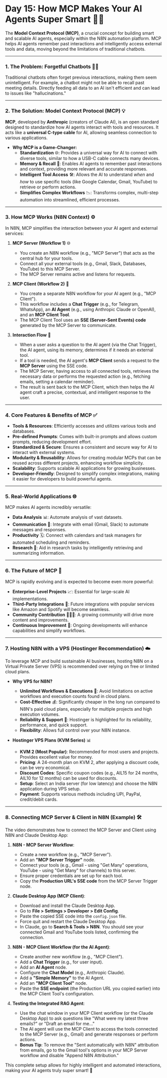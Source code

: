 # **Day 15: How MCP Makes Your AI Agents Super Smart** 🧠✨

The **Model Context Protocol (MCP)**, a crucial concept for building smart and scalable AI agents, especially within the N8N automation platform. MCP helps AI agents remember past interactions and intelligently access external tools and data, moving beyond the limitations of traditional chatbots.

---

### **1. The Problem: Forgetful Chatbots** 🤷‍♀️

Traditional chatbots often forget previous interactions, making them seem unintelligent. For example, a chatbot might not be able to recall past meeting details. Directly feeding all data to an AI isn't efficient and can lead to issues like "hallucinations."

---

### **2. The Solution: Model Context Protocol (MCP)** 💡

**MCP**, developed by **Anthropic** (creators of Claude AI), is an open standard designed to standardize how AI agents interact with tools and resources. It acts like a **universal C-type cable** for AI, allowing seamless connection to various applications.

- **Why MCP is a Game-Changer:**
  - **Standardization** 🌐: Provides a universal way for AI to connect with diverse tools, similar to how a USB-C cable connects many devices.
  - **Memory & Recall** 🧠: Enables AI agents to remember past interactions and context, providing more relevant and accurate responses.
  - **Intelligent Tool Access** 🛠️: Allows the AI to understand _when_ and _how_ to use specific tools (like Google Calendar, Gmail, YouTube) to retrieve or perform actions.
  - **Simplifies Complex Workflows** 📉: Transforms complex, multi-step automation into streamlined, efficient processes.

---

### **3. How MCP Works (N8N Context)** ⚙️

In N8N, MCP simplifies the interaction between your AI agent and external services:

1.  **MCP Server (Workflow 1)** 🌐

    - You create an N8N workflow (e.g., "MCP Server") that acts as the central hub for your tools.
    - Connect all your external tools (e.g., Gmail, Slack, Databases, YouTube) to this MCP Server.
    - The MCP Server remains active and listens for requests.

2.  **MCP Client (Workflow 2)** 🤖

    - You create a separate N8N workflow for your AI agent (e.g., "MCP Client").
    - This workflow includes a **Chat Trigger** (e.g., for Telegram, WhatsApp), an **AI Agent** (e.g., using Anthropic Claude or OpenAI), and an **MCP Client Tool**.
    - The MCP Client Tool uses an **SSE (Server-Sent Events) code** generated by the MCP Server to communicate.

3.  **Interaction Flow** 💬
    - When a user asks a question to the AI agent (via the Chat Trigger), the AI agent, using its memory, determines if it needs an external tool.
    - If a tool is needed, the AI agent's **MCP Client** sends a request to the **MCP Server** using the SSE code.
    - The MCP Server, having access to all connected tools, retrieves the necessary data or performs the requested action (e.g., fetching emails, setting a calendar reminder).
    - The result is sent back to the MCP Client, which then helps the AI agent craft a precise, contextual, and intelligent response to the user.

---

### **4. Core Features & Benefits of MCP** ✅

- **Tools & Resources**: Efficiently accesses and utilizes various tools and databases.
- **Pre-defined Prompts**: Comes with built-in prompts and allows custom prompts, reducing development effort.
- **Standardized & Secure**: Ensures a consistent and secure way for AI to interact with external systems.
- **Modularity & Reusability**: Allows for creating modular MCPs that can be reused across different projects, enhancing workflow simplicity.
- **Scalability**: Supports scalable AI applications for growing businesses.
- **Developer-Friendly**: Designed to simplify complex integrations, making it easier for developers to build powerful agents.

---

### **5. Real-World Applications** 🌐

MCP makes AI agents incredibly versatile:

- **Data Analysis** 📊: Automate analysis of vast datasets.
- **Communication** 📧: Integrate with email (Gmail, Slack) to automate messages and responses.
- **Productivity** 🗓️: Connect with calendars and task managers for automated scheduling and reminders.
- **Research** 🔬: Aid in research tasks by intelligently retrieving and summarizing information.

---

### **6. The Future of MCP** 🚀

MCP is rapidly evolving and is expected to become even more powerful:

- **Enterprise-Level Projects** 📈: Essential for large-scale AI implementations.
- **Third-Party Integrations** 🤝: Future integrations with popular services like Amazon and Spotify will become seamless.
- **Community Contribution** 🧑‍🤝‍🧑: A growing community will drive more content and improvements.
- **Continuous Improvement** 🌟: Ongoing developments will enhance capabilities and simplify workflows.

---

### **7. Hosting N8N with a VPS (Hostinger Recommendation)** ☁️

To leverage MCP and build sustainable AI businesses, hosting N8N on a Virtual Private Server (VPS) is recommended over relying on free or limited cloud plans.

- **Why VPS for N8N?**

  - **Unlimited Workflows & Executions** 🚀: Avoid limitations on active workflows and execution counts found in cloud plans.
  - **Cost-Effective** 💰: Significantly cheaper in the long run compared to N8N's paid cloud plans, especially for multiple projects and high execution volumes.
  - **Reliability & Support** 💪: Hostinger is highlighted for its reliability, performance, and quick support.
  - **Flexibility**: Allows full control over your N8N instance.

- **Hostinger VPS Plans (KVM Series)** 📊
  - **KVM 2 (Most Popular)**: Recommended for most users and projects. Provides excellent value for money.
  - **Pricing**: A 24-month plan on KVM 2, after applying a discount code, can be very economical.
  - **Discount Codes**: Specific coupon codes (e.g., AIL15 for 24 months, AIL10 for 12 months) can be used for discounts.
  - **Setup**: Select an India server (for low latency) and choose the N8N application during VPS setup.
  - **Payment**: Supports various methods including UPI, PayPal, credit/debit cards.

---

### **8. Connecting MCP Server & Client in N8N (Example)** 🛠️

The video demonstrates how to connect the MCP Server and Client using N8N and Claude Desktop App:

1.  **N8N - MCP Server Workflow**:

    - Create a new workflow (e.g., "MCP Server").
    - Add an **"MCP Server Trigger"** node.
    - Connect your tools (e.g., Gmail - using "Get Many" operations, YouTube - using "Get Many" for channels) to this server.
    - Ensure proper credentials are set up for each tool.
    - Copy the **Production URL's SSE code** from the MCP Server Trigger node.

2.  **Claude Desktop App (MCP Client)**:

    - Download and install the Claude Desktop App.
    - Go to **File > Settings > Developer > Edit Config**.
    - Paste the copied SSE code into the `config.json` file.
    - Force quit and restart the Claude Desktop App.
    - In Claude, go to **Search & Tools > N8N**. You should see your connected Gmail and YouTube tools listed, confirming the connection.

3.  **N8N - MCP Client Workflow (for the AI Agent)**:

    - Create another new workflow (e.g., "MCP Client").
    - Add a **Chat Trigger** (e.g., for user input).
    - Add an **AI Agent** node.
    - Configure the **Chat Model** (e.g., Anthropic Claude).
    - Add a **"Simple Memory"** to the AI Agent.
    - Add an **"MCP Client Tool"** node.
    - Paste the **SSE endpoint** (the Production URL you copied earlier) into the MCP Client Tool's configuration.

4.  **Testing the Integrated RAG Agent**:
    - Use the chat window in your MCP Client workflow (or the Claude Desktop App) to ask questions like "What were my latest three emails?" or "Draft an email for me..."
    - The AI agent will use the MCP Client to access the tools connected to the MCP Server (e.g., Gmail) and generate responses or perform actions.
    - **Bonus Tip**: To remove the "Sent automatically with N8N" attribution from emails, go to the Gmail tool's options in your MCP Server workflow and disable "Append N8N Attribution."

This complete setup allows for highly intelligent and automated interactions, making your AI agents truly super smart! 🚀
